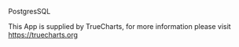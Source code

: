 PostgresSQL

This App is supplied by TrueCharts, for more information please visit https://truecharts.org
